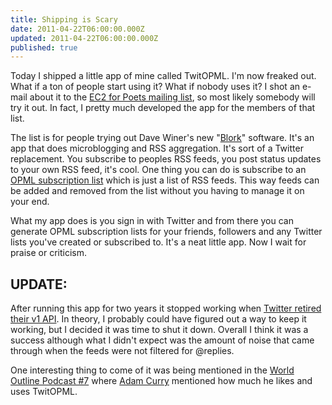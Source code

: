```yaml
---
title: Shipping is Scary
date: 2011-04-22T06:00:00.000Z
updated: 2011-04-22T06:00:00.000Z
published: true
---
```


Today I shipped a little app of mine called TwitOPML.  I'm now freaked out.  What if a ton of people start using it?  What if nobody uses it?  I shot an e-mail about it to the [EC2 for Poets mailing list](https://groups.google.com/group/ec2-for-poets), so most likely somebody will try it out.  In fact, I pretty much developed the app for the members of that list.

The list is for people trying out Dave Winer's new "[Blork](http://scripting.com/stories/2011/04/05/gettingStartedWithBlork.html)" software.  It's an app that does microblogging and RSS aggregation.  It's sort of a Twitter replacement.  You subscribe to peoples RSS feeds, you post status updates to your own RSS feed, it's cool.  One thing you can do is subscribe to an [OPML subscription list](https://opml.org/spec2.opml) which is just a list of RSS feeds.  This way feeds can be added and removed from the list without you having to manage it on your end.

What my app does is you sign in with Twitter and from there you can generate OPML subscription lists for your friends, followers and any Twitter lists you've created or subscribed to.  It's a neat little app.  Now I wait for praise or criticism.

## UPDATE:

After running this app for two years it stopped working when [Twitter retired their v1 API](https://blog.x.com/developer/en_us/a/2013/api-v1-is-retired). In theory, I probably could have figured out a way to keep it working, but I decided it was time to shut it down. Overall I think it was a success although what I didn't expect was the amount of noise that came through when the feeds were not filtered for @replies.

One interesting thing to come of it was being mentioned in the [World Outline Podcast #7](/essays/world-outline-podcast-7) where [Adam Curry](http://en.wikipedia.org/wiki/Adam_Curry) mentioned how much he likes and uses TwitOPML.

